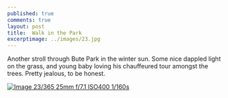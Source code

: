 ```yaml
---
published: true
comments: true
layout: post
title:  Walk in the Park
excerptimage: ../images/23.jpg
---
```


Another stroll through Bute Park in the winter sun. Some nice dappled light on the grass, and young baby loving his chauffeured tour amongst the trees. Pretty jealous, to be honest. 

[![Image 23/365	25mm	f/7.1	ISO400	1/160s](../images/23.jpg)](https://www.flickr.com/photos/tmadhavan/16362031095/)